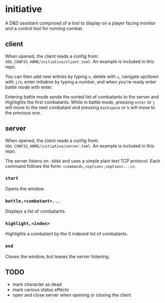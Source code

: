 # initiative

A D&D assistant comprised of a tool to display on a player facing monitor and a
control tool for running combat.

## client
When opened, the client reads a config from:
`XDG_CONFIG_HOME/initiative/client.toml`. An example is included in this repo.

You can then add new entries by typing `n`, delete with `x`, navigate up/down
with `j/k`, enter initiative by typing a number, and when you're ready enter
battle mode with enter.

Entering battle mode sends the sorted list of combatants to the server and
Highlights the first combatants. While in battle mode, pressing `enter` or `j`
will move to the next combatant and pressing `backspace` or `k` will move to
the previous one.

## server
When opened, the client reads a config from:
`XDG_CONFIG_HOME/initiative/server.toml`. An example is included in this repo.

The server listens on `:6666` and uses a simple plain text TCP protocol. Each
command follows the form: `<command>,<option>,<option>...\n`.

### `start`
Opens the window.

### `battle,<combatant>...`
Displays a list of combatants.

### `highlight,<index>`
Highlights a combatant by the 0 indexed list of combatants.

### `end`
Closes the window, but leaves the server listening.

## TODO
- mark character as dead
- mark various status effects
- open and close server when opening or closing the client
